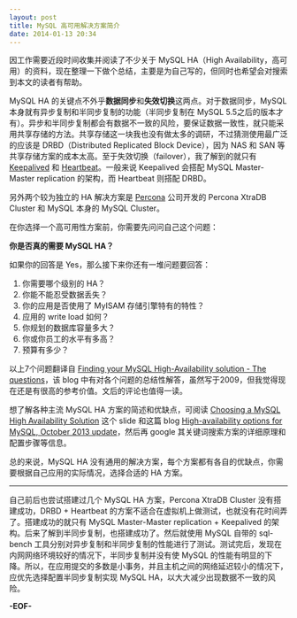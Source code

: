 ```yaml
---
layout: post
title: MySQL 高可用解决方案简介
date: 2014-01-13 20:34
---
```


因工作需要近段时间收集并阅读了不少关于 MySQL HA（High Availability，高可用）的资料，现在整理一下做个总结，主要是为自己写的，但同时也希望会对搜索到本文的读者有帮助。

MySQL HA 的关键点不外乎**数据同步**和**失效切换**这两点。对于数据同步，MySQL 本身就有异步复制和半同步复制的功能（半同步复制在 MySQL 5.5之后的版本才有）。异步和半同步复制都会有数据不一致的风险，要保证数据一致性，就只能采用共享存储的方法。共享存储这一块我也没有做太多的调研，不过猜测使用最广泛的应该是 DRBD（Distributed Replicated Block Device），因为 NAS 和 SAN 等共享存储方案的成本太高。至于失效切换（failover），我了解到的就只有 [Keepalived](http://www.keepalived.org/) 和 [Heartbeat](http://www.linux-ha.org/wiki/Heartbeat)。一般来说 Keepalived 会搭配 MySQL Master-Master replication 的架构，而 Heartbeat 则搭配 DRBD。

另外两个较为独立的 HA 解决方案是 [Percona](www.percona.com) 公司开发的 Percona XtraDB Cluster 和 MySQL 本身的 MySQL Cluster。

在你选择一个高可用性方案前，你需要先问问自己这个问题：

**你是否真的需要 MySQL HA？**

如果你的回答是 Yes，那么接下来你还有一堆问题要回答：

 1. 你需要哪个级别的 HA？
 2. 你能不能忍受数据丢失？
 3. 你的应用是否使用了 MyISAM 存储引擎特有的特性？
 4. 应用的 write load 如何？
 5. 你规划的数据库容量多大？
 6. 你或你员工的水平有多高？
 7. 预算有多少？

以上7个问题翻译自 [Finding your MySQL High-Availability solution - The questions](http://www.mysqlperformanceblog.com/2009/10/16/finding-your-mysql-high-availability-solution-%E2%80%93-the-questions/)，该 blog 中有对各个问题的总结性解答，虽然写于2009，但我觉得现在还是有很高的参考价值。文后的评论也值得一读。

想了解各种主流 MySQL HA 方案的简述和优缺点，可阅读 [Choosing a MySQL High Availability Solution](http://www.percona.com/resources/technical-presentations/choosing-mysql-high-availability-solution-webinar-choosing-high) 这个 slide 和这篇 blog [High-availability options for MySQL, October 2013 update](http://www.mysqlperformanceblog.com/2013/10/23/high-availability-options-for-mysql-october-2013-update/)，然后再 google 其关键词搜索方案的详细原理和配置步骤等信息。

总的来说，MySQL HA 没有通用的解决方案，每个方案都有各自的优缺点，你需要根据自己应用的实际情况，选择合适的 HA 方案。

---

自己前后也尝试搭建过几个 MySQL HA 方案，Percona XtraDB Cluster 没有搭建成功，DRBD + Heartbeat 的方案不适合在虚拟机上做测试，也就没有花时间弄了。搭建成功的就只有 MySQL Master-Master replication + Keepalived 的架构。后来了解到半同步复制，也搭建成功了。然后就使用 MySQL 自带的 sql-bench 工具分别对异步复制和半同步复制的性能进行了测试。测试完后，发现在内网网络环境较好的情况下，半同步复制并没有使 MySQL 的性能有明显的下降。所以，在应用提交的多数是小事务，并且主机之间的网络延迟较小的情况下，应优先选择配置半同步复制实现 MySQL HA，以大大减少出现数据不一致的风险。

**-EOF-**
